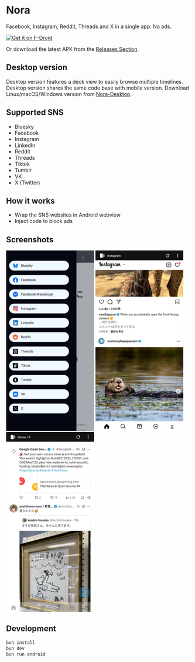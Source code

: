 # Nora

Facebook, Instagram, Reddit, Threads and X in a single app. No ads.

[<img src="https://f-droid.org/badge/get-it-on.png"
     alt="Get it on F-Droid"
     height="80">](https://f-droid.org/packages/jp.nonbili.nora/)

Or download the latest APK from the [Releases Section](https://github.com/nonbili/Nora/releases/latest).

## Desktop version

Desktop version features a deck view to easily browse multiple timelines.
Desktop version shares the same code base with mobile version.
Download Linux/macOS/Windows version from [Nora-Desktop](https://github.com/nonbili/Nora-Desktop/releases).

## Supported SNS

- Bluesky
- Facebook
- Instagram
- LinkedIn
- Reddit
- Threads
- Tiktok
- Tumblr
- VK
- X (Twitter)

## How it works

- Wrap the SNS websites in Android webview
- Inject code to block ads

## Screenshots

<img src="metadata/en-US/images/phoneScreenshots/1.jpg" width="240" alt="drawer"> <img src="metadata/en-US/images/phoneScreenshots/2.jpg" width="240" alt="instagram"> <img src="metadata/en-US/images/phoneScreenshots/3.jpg" width="240" alt="twitter">

## Development

```
bun install
bun dev
bun run android
```

